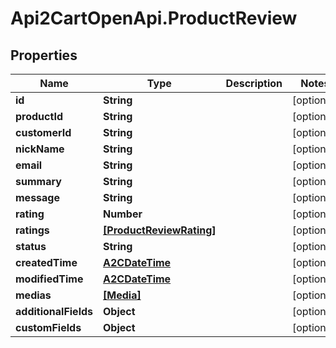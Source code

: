 # Api2CartOpenApi.ProductReview

## Properties

Name | Type | Description | Notes
------------ | ------------- | ------------- | -------------
**id** | **String** |  | [optional] 
**productId** | **String** |  | [optional] 
**customerId** | **String** |  | [optional] 
**nickName** | **String** |  | [optional] 
**email** | **String** |  | [optional] 
**summary** | **String** |  | [optional] 
**message** | **String** |  | [optional] 
**rating** | **Number** |  | [optional] 
**ratings** | [**[ProductReviewRating]**](ProductReviewRating.md) |  | [optional] 
**status** | **String** |  | [optional] 
**createdTime** | [**A2CDateTime**](A2CDateTime.md) |  | [optional] 
**modifiedTime** | [**A2CDateTime**](A2CDateTime.md) |  | [optional] 
**medias** | [**[Media]**](Media.md) |  | [optional] 
**additionalFields** | **Object** |  | [optional] 
**customFields** | **Object** |  | [optional] 


